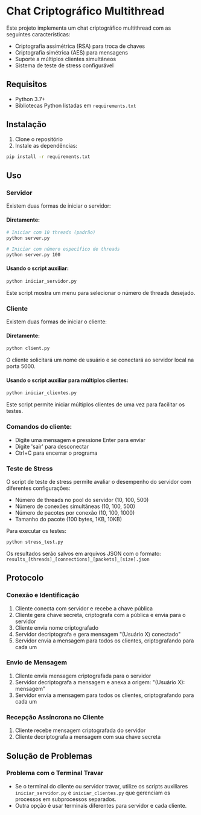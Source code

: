 # Chat Criptográfico Multithread

Este projeto implementa um chat criptográfico multithread com as seguintes características:
- Criptografia assimétrica (RSA) para troca de chaves
- Criptografia simétrica (AES) para mensagens
- Suporte a múltiplos clientes simultâneos
- Sistema de teste de stress configurável

## Requisitos

- Python 3.7+
- Bibliotecas Python listadas em `requirements.txt`

## Instalação

1. Clone o repositório
2. Instale as dependências:
```bash
pip install -r requirements.txt
```

## Uso

### Servidor

Existem duas formas de iniciar o servidor:

#### Diretamente:
```bash
# Iniciar com 10 threads (padrão)
python server.py

# Iniciar com número específico de threads
python server.py 100
```

#### Usando o script auxiliar:
```bash
python iniciar_servidor.py
```
Este script mostra um menu para selecionar o número de threads desejado.

### Cliente

Existem duas formas de iniciar o cliente:

#### Diretamente:
```bash
python client.py
```
O cliente solicitará um nome de usuário e se conectará ao servidor local na porta 5000.

#### Usando o script auxiliar para múltiplos clientes:
```bash
python iniciar_clientes.py
```
Este script permite iniciar múltiplos clientes de uma vez para facilitar os testes.

### Comandos do cliente:
- Digite uma mensagem e pressione Enter para enviar
- Digite 'sair' para desconectar
- Ctrl+C para encerrar o programa

### Teste de Stress

O script de teste de stress permite avaliar o desempenho do servidor com diferentes configurações:
- Número de threads no pool do servidor (10, 100, 500)
- Número de conexões simultâneas (10, 100, 500)
- Número de pacotes por conexão (10, 100, 1000)
- Tamanho do pacote (100 bytes, 1KB, 10KB)

Para executar os testes:
```bash
python stress_test.py
```

Os resultados serão salvos em arquivos JSON com o formato:
`results_[threads]_[connections]_[packets]_[size].json`

## Protocolo

### Conexão e Identificação
1. Cliente conecta com servidor e recebe a chave pública
2. Cliente gera chave secreta, criptografa com a pública e envia para o servidor
3. Cliente envia nome criptografado
4. Servidor decriptografa e gera mensagem "(Usuário X) conectado"
5. Servidor envia a mensagem para todos os clientes, criptografando para cada um

### Envio de Mensagem
1. Cliente envia mensagem criptografada para o servidor
2. Servidor decriptografa a mensagem e anexa a origem: "(Usuário X): mensagem"
3. Servidor envia a mensagem para todos os clientes, criptografando para cada um

### Recepção Assíncrona no Cliente
1. Cliente recebe mensagem criptografada do servidor
2. Cliente decriptografa a mensagem com sua chave secreta

## Solução de Problemas

### Problema com o Terminal Travar
- Se o terminal do cliente ou servidor travar, utilize os scripts auxiliares `iniciar_servidor.py` e `iniciar_clientes.py` que gerenciam os processos em subprocessos separados.
- Outra opção é usar terminais diferentes para servidor e cada cliente. 